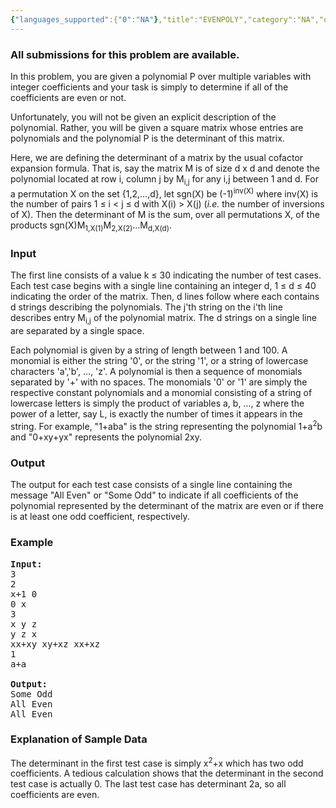 ```yaml
---
{"languages_supported":{"0":"NA"},"title":"EVENPOLY","category":"NA","old_version":true,"problem_code":"EVENPOLY","tags":{"0":"NA"},"layout":"problem"}
---
```


<h3> All submissions for this problem are available. </h3><p>
In this problem, you are given a polynomial P over multiple variables with integer coefficients and your task is simply to determine if all of the coefficients are even or not.

</p><p>
Unfortunately, you will not be given an explicit description of the polynomial. Rather, you will be given a square matrix whose entries are polynomials and the polynomial P is the determinant of this matrix.

</p><p>
Here, we are defining the determinant of a matrix by the usual cofactor expansion formula. That is, say the matrix M is of size d x d and denote the polynomial located at row i, column j by M<sub>i,j</sub> for any i,j between 1 and d. For a permutation X on the set {1,2,...,d}, let sgn(X) be (-1)<sup>inv(X)</sup> where inv(X) is the number of pairs 1 ≤ i &lt; j ≤ d with X(i) &gt; X(j) (<i>i.e.</i> the number of inversions of X). Then the determinant of M is the sum, over all permutations X, of the products sgn(X)M<sub>1,X(1)</sub>M<sub>2,X(2)</sub>...M<sub>d,X(d)</sub>.

<h3>Input</h3>
</p><p>
The first line consists of a value k ≤ 30 indicating the number of test cases. Each test case begins with a single line containing an integer d, 1 ≤ d ≤ 40 indicating the order of the matrix. Then, d lines follow where each contains d strings describing the polynomials. The j'th string on the i'th line describes entry M<sub>i,j</sub> of the polynomial matrix. The d strings on a single line are separated by a single space.

</p><p>
Each polynomial is given by a string of length between 1 and 100. A monomial is either the string '0', or the string '1', or a string of lowercase characters 'a','b', ..., 'z'. A polynomial is then a sequence of monomials separated by '+' with no spaces.  The monomials '0' or '1' are simply the respective constant polynomials and a monomial consisting of a string of lowercase letters is simply the product of variables a, b, ..., z where the power of a letter, say L, is exactly the number of times it appears in the string. For example, "1+aba" is the string representing the polynomial 1+a<sup>2</sup>b and "0+xy+yx" represents the polynomial 2xy.

<h3>Output</h3>
</p><p>
The output for each test case consists of a single line containing the message "All Even" or "Some Odd" to indicate if all coefficients of the polynomial represented by the determinant of the matrix are even or if there is at least one odd coefficient, respectively.

<h3>Example</h3>

<pre>
<b>Input:</b>
3
2
x+1 0
0 x
3
x y z
y z x
xx+xy xy+xz xx+xz
1
a+a

<b>Output:</b>
Some Odd
All Even
All Even
</pre>

<h3>Explanation of Sample Data</h3>
The determinant in the first test case is simply x<sup>2</sup>+x which has two odd coefficients. A tedious calculation shows that the determinant in the second test case is actually 0. The last test case has determinant 2a, so all coefficients are even.</p>    